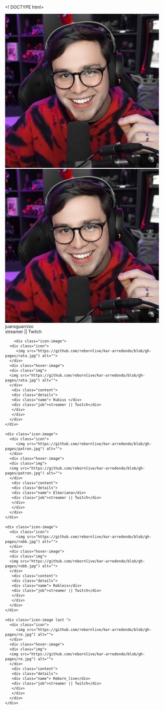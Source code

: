 <! DOCTYPE html>
<html lang="es">
<head>
<meta charset="UTF-8">
<title>Z- index hover transition codinglanb</title>
 <link rel="stylesheet"  href="https://github.com/rebornlive/kar-arredondo/blob/gh-pages/reborn.css">
</head>
<body><! DOCTYPE html>
<html lang="es">
<head>
<meta charset="UTF-8">
<title>Z- index hover transition codinglanb</title>
 <link rel="stylesheet"  href="reborn.css">
</head>
<body>
<div class="container">
   <div class="icon-image">
      <div class="icon">
         <img src="https://github.com/rebornlive/kar-arredondo/blob/gh-pages/juan.jpg") alt="">
      </div>
	  <div class="hover-image">
	  <div class="img">
	  <img src="https://github.com/rebornlive/kar-arredondo/blob/gh-pages/juan.jpg") alt="">
	  </div>
	   <div class="content">
	   <div class="details">
	   <div class="name"> juansguarnizo</div>
	   <div class="job">streamer || Twitch</div>
	   </div>
	   </div>
	  </div>
	  </div>
	  
	    <div class="icon-image">
      <div class="icon">
         <img src="https://github.com/rebornlive/kar-arredondo/blob/gh-pages/rata.jpg") alt="">
      </div>
	  <div class="hover-image">
	  <div class="img">
	  <img src="https://github.com/rebornlive/kar-arredondo/blob/gh-pages/rata.jpg") alt="">
	  </div>
	   <div class="content">
	   <div class="details">
	   <div class="name"> Rubius </div>
	   <div class="job">streamer || Twitch</div>
	   </div>
	   </div>
	  </div>
    </div>
	
	<div class="icon-image">
      <div class="icon">
         <img src="https://github.com/rebornlive/kar-arredondo/blob/gh-pages/patron.jpg") alt="">
      </div>
	  <div class="hover-image">
	  <div class="img">
	  <img src="https://github.com/rebornlive/kar-arredondo/blob/gh-pages/patron.jpg") alt="">
	  </div>
	   <div class="content">
	   <div class="details">
	   <div class="name"> Elmariana</div>
	   <div class="job">streamer || Twitch</div>
	   </div>
	   </div>
	  </div>
    </div>
	
	<div class="icon-image">
      <div class="icon">
         <img src="https://github.com/rebornlive/kar-arredondo/blob/gh-pages/robb.jpg") alt="">
      </div>
	  <div class="hover-image">
	  <div class="img">
	  <img src="https://github.com/rebornlive/kar-arredondo/blob/gh-pages/robb.jpg") alt="">
	  </div>
	   <div class="content">
	   <div class="details">
	   <div class="name"> Robleis</div>
	   <div class="job">streamer || Twitch</div>
	   </div>
	   </div>
	  </div>
    </div>
	
	<div class="icon-image last ">
      <div class="icon">
         <img src="https://github.com/rebornlive/kar-arredondo/blob/gh-pages/re.jpg") alt="">
      </div>
	  <div class="hover-image">
	  <div class="img">
	  <img src="https://github.com/rebornlive/kar-arredondo/blob/gh-pages/re.jpg") alt="">
	  </div>
	   <div class="content">
	   <div class="details">
	   <div class="name"> Reborn_live</div>
	   <div class="job">streamer || Twitch</div>
	   </div>
	   </div>
	  </div>
    </div>
	
</div>
</body>
</html>
